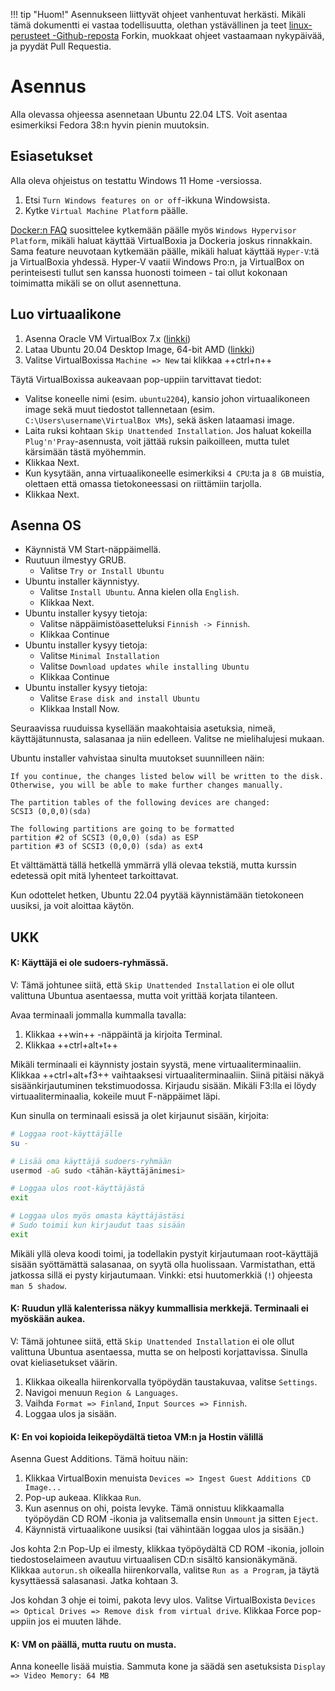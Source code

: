 !!! tip "Huom!"
    Asennukseen liittyvät ohjeet vanhentuvat herkästi. Mikäli tämä dokumentti ei vastaa todellisuutta, olethan ystävällinen ja teet [linux-perusteet -Github-reposta](https://github.com/sourander/linux-perusteet/) Forkin, muokkaat ohjeet vastaamaan nykypäivää, ja pyydät Pull Requestia.



# Asennus

Alla olevassa ohjeessa asennetaan Ubuntu 22.04 LTS. Voit asentaa esimerkiksi Fedora 38:n hyvin pienin muutoksin.



## Esiasetukset

Alla oleva ohjeistus on testattu Windows 11 Home -versiossa.

1. Etsi `Turn Windows features on or off`-ikkuna Windowsista.
2. Kytke `Virtual Machine Platform` päälle.

[Docker:n FAQ](https://docs.docker.com/desktop/faqs/windowsfaqs/#can-i-use-virtualbox-alongside-docker-desktop) suosittelee kytkemään päälle myös `Windows Hypervisor Platform`, mikäli haluat käyttää VirtualBoxia ja Dockeria joskus rinnakkain. Sama feature neuvotaan kytkemään päälle, mikäli haluat käyttää `Hyper-V`:tä ja VirtualBoxia yhdessä. Hyper-V vaatii Windows Pro:n, ja VirtualBox on perinteisesti tullut sen kanssa huonosti toimeen - tai ollut kokonaan toimimatta mikäli se on ollut asennettuna.



## Luo virtuaalikone

1. Asenna Oracle VM VirtualBox 7.x ([linkki](https://www.virtualbox.org/wiki/Downloads))
2. Lataa Ubuntu 20.04 Desktop Image, 64-bit AMD ([linkki](https://releases.ubuntu.com/20.04/))
3. Valitse VirtualBoxissa `Machine => New` tai klikkaa ++ctrl+n++

Täytä VirtualBoxissa aukeavaan pop-uppiin tarvittavat tiedot: 

* Valitse koneelle nimi (esim. `ubuntu2204`), kansio johon virtuaalikoneen image sekä muut tiedostot tallennetaan (esim. `C:\Users\username\VirtualBox VMs`), sekä äsken lataamasi image.
* Laita ruksi kohtaan `Skip Unattended Installation`. Jos haluat kokeilla `Plug'n'Pray`-asennusta, voit jättää ruksin paikoilleen, mutta tulet kärsimään tästä myöhemmin.
* Klikkaa Next.
* Kun kysytään, anna virtuaalikoneelle esimerkiksi `4 CPU`:ta ja `8 GB` muistia, olettaen että omassa tietokoneessasi on riittämiin tarjolla.
* Klikkaa Next.



## Asenna OS

* Käynnistä VM Start-näppäimellä.
* Ruutuun ilmestyy GRUB.
    * Valitse `Try or Install Ubuntu`
* Ubuntu installer käynnistyy.
    * Valitse `Install Ubuntu`. Anna kielen olla `English`.
    * Klikkaa Next.
* Ubuntu installer kysyy tietoja:
    * Valitse näppäimistöasetteluksi `Finnish -> Finnish`.
    * Klikkaa Continue
* Ubuntu installer kysyy tietoja:
    * Valitse `Minimal Installation`
    * Valitse `Download updates while installing Ubuntu`
    * Klikkaa Continue
* Ubuntu installer kysyy tietoja:
    * Valitse `Erase disk and install Ubuntu`
    * Klikkaa Install Now.
  

Seuraavissa ruuduissa kysellään maakohtaisia asetuksia, nimeä, käyttäjätunnusta, salasanaa ja niin edelleen. Valitse ne mielihalujesi mukaan.

Ubuntu installer vahvistaa sinulta muutokset suunnilleen näin:
```
If you continue, the changes listed below will be written to the disk. Otherwise, you will be able to make further changes manually.

The partition tables of the following devices are changed:
SCSI3 (0,0,0)(sda)

The following partitions are going to be formatted
partition #2 of SCSI3 (0,0,0) (sda) as ESP
partition #3 of SCSI3 (0,0,0) (sda) as ext4
```

Et välttämättä tällä hetkellä ymmärrä yllä olevaa tekstiä, mutta kurssin edetessä opit mitä lyhenteet tarkoittavat.

Kun odottelet hetken, Ubuntu 22.04 pyytää käynnistämään tietokoneen uusiksi, ja voit aloittaa käytön.

## UKK


#### K: Käyttäjä ei ole sudoers-ryhmässä.

V: Tämä johtunee siitä, että `Skip Unattended Installation` ei ole ollut valittuna Ubuntua asentaessa, mutta voit yrittää korjata tilanteen. 

Avaa terminaali jommalla kummalla tavalla:
1. Klikkaa ++win++ -näppäintä ja kirjoita Terminal.
2. Klikkaa ++ctrl+alt+t++

Mikäli terminaali ei käynnisty jostain syystä, mene virtuaaliterminaaliin. Klikkaa ++ctrl+alt+f3++ vaihtaaksesi virtuaaliterminaaliin. Siinä pitäisi näkyä sisäänkirjautuminen tekstimuodossa. Kirjaudu sisään. Mikäli F3:lla ei löydy virtuaaliterminaalia, kokeile muut F-näppäimet läpi.

Kun sinulla on terminaali esissä ja olet kirjaunut sisään, kirjoita:

```sh
# Loggaa root-käyttäjälle
su -

# Lisää oma käyttäjä sudoers-ryhmään
usermod -aG sudo <tähän-käyttäjänimesi>

# Loggaa ulos root-käyttäjästä
exit

# Loggaa ulos myös omasta käyttäjästäsi
# Sudo toimii kun kirjaudut taas sisään
exit
```

Mikäli yllä oleva koodi toimi, ja todellakin pystyit kirjautumaan root-käyttäjä sisään syöttämättä salasanaa, on syytä olla huolissaan. Varmistathan, että jatkossa sillä ei pysty kirjautumaan. Vinkki: etsi huutomerkkiä (`!`) ohjeesta `man 5 shadow`.


#### K: Ruudun yllä kalenterissa näkyy kummallisia merkkejä. Terminaali ei myöskään aukea.

V: Tämä johtunee siitä, että `Skip Unattended Installation` ei ole ollut valittuna Ubuntua asentaessa, mutta se on helposti korjattavissa. Sinulla ovat kieliasetukset väärin. 

1. Klikkaa oikealla hiirenkorvalla työpöydän taustakuvaa, valitse `Settings`. 
2. Navigoi menuun `Region & Languages`.
3. Vaihda `Format => Finland`, `Input Sources => Finnish`.
4. Loggaa ulos ja sisään.


#### K: En voi kopioida leikepöydältä tietoa VM:n ja Hostin välillä

Asenna Guest Additions. Tämä hoituu näin:

1. Klikkaa VirtualBoxin menuista `Devices => Ingest Guest Additions CD Image...`
2. Pop-up aukeaa. Klikkaa `Run`.
3. Kun asennus on ohi, poista levyke. Tämä onnistuu klikkaamalla työpöydän CD ROM -ikonia ja valitsemalla ensin `Unmount` ja sitten `Eject`.
4. Käynnistä virtuaalikone uusiksi (tai vähintään loggaa ulos ja sisään.)

Jos kohta 2:n Pop-Up ei ilmesty, klikkaa työpöydältä CD ROM -ikonia, jolloin tiedostoselaimeen avautuu virtuaalisen CD:n sisältö kansionäkymänä. Klikkaa `autorun.sh` oikealla hiirenkorvalla, valitse `Run as a Program`, ja täytä kysyttäessä salasanasi. Jatka kohtaan 3.

Jos kohdan 3 ohje ei toimi, pakota levy ulos. Valitse VirtualBoxista `Devices => Optical Drives => Remove disk from virtual drive`. Klikkaa Force pop-uppiin jos ei muuten lähde.

#### K: VM on päällä, mutta ruutu on musta.

Anna koneelle lisää muistia. Sammuta kone ja säädä sen asetuksista `Display => Video Memory: 64 MB`